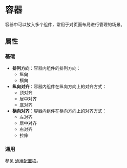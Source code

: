 # 容器

容器中可以放入多个组件，常用于对页面布局进行管理的场景。

## 属性

### 基础

- **排列方向**：容器内组件的排列方向：
  - 纵向
  - 横向
- **纵向对齐**：容器内组件在纵向方向上的对齐方式：
  - 顶对齐
  - 居中对齐
  - 底对齐
- **横向对齐**：容器内组件在横向方向上的对齐方式：
  - 左对齐
  - 居中对齐
  - 右对齐
  - 拉伸

### 通用

参见 [通用配置项](../general.md)。